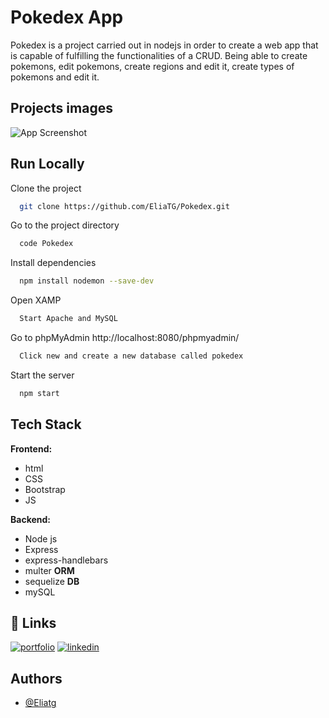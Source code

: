 
# Pokedex App

Pokedex is a project carried out in nodejs in order to create a web app that is capable of fulfilling the functionalities of a CRUD. Being able to create pokemons, edit pokemons, create regions
and edit it, create types of pokemons and edit it.




## Projects images

![App Screenshot](https://i.postimg.cc/nrwb645d/pokemon.png)


## Run Locally

Clone the project

```bash
  git clone https://github.com/EliaTG/Pokedex.git
```

Go to the  project directory

```bash
  code Pokedex
```
Install dependencies

```bash
  npm install nodemon --save-dev
```
Open XAMP 

```bash
  Start Apache and MySQL
```

Go to phpMyAdmin http://localhost:8080/phpmyadmin/

```bash
  Click new and create a new database called pokedex
```

Start the server

```bash
  npm start
```


## Tech Stack

**Frontend:** 
- html
- CSS
- Bootstrap
- JS

**Backend:** 
- Node js
- Express
- express-handlebars
- multer
**ORM**
- sequelize
**DB**
- mySQL



## 🔗 Links
[![portfolio](https://img.shields.io/badge/my_portfolio-000?style=for-the-badge&logo=ko-fi&logoColor=white)](https://eliatoribio.netlify.app/)
[![linkedin](https://img.shields.io/badge/linkedin-0A66C2?style=for-the-badge&logo=linkedin&logoColor=white)](https://www.linkedin.com/in/eliatoribio/)

## Authors

- [@Eliatg](https://www.linkedin.com/in/eliatoribio/)


